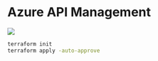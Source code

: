 # Azure API Management

![](images/architecture.png)

```sh
terraform init
terraform apply -auto-approve
```